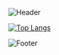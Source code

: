![Header](https://capsule-render.vercel.app/api?type=waving&height=200&text=MinWoo&fontAlign=80&fontAlignY=40&color=gradient)

[![Top Langs](https://github-readme-stats.vercel.app/api/top-langs/?username=ymw0407)](https://github.com/ymw0407/github-readme-stats)

![Footer](https://capsule-render.vercel.app/api?type=waving&color=auto&customColorList=4&height=200&section=footer)
